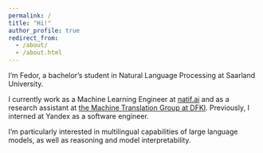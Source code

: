 ```yaml
---
permalink: /
title: "Hi!"
author_profile: true
redirect_from: 
  - /about/
  - /about.html
---
```


I’m Fedor, a bachelor’s student in Natural Language Processing at Saarland University.

I currently work as a Machine Learning Engineer at [natif.ai](https://natif.ai/) and as a research assistant at [the Machine Translation Group at DFKI](https://www.dfki.de/en/web/research/research-departments/multilinguality-and-language-technology/). Previously, I interned at Yandex as a software engineer.

I’m particularly interested in multilingual capabilities of large language models, as well as reasoning and model interpretability.